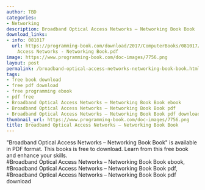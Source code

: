 ```yaml
---
author: TBD
categories:
- Networking
description: Broadband Optical Access Networks – Networking Book Book
download_links:
- info: 081017
  url: https://programming-book.com/download/2017/ComputerBooks/081017/Broadband Optical
    Access Networks - Networking Book.pdf
image: https://www.programming-book.com/doc-images/7756.png
layout: post
permalink: /broadband-optical-access-networks-networking-book-book.html
tags:
- free book download
- free pdf download
- free programming ebook
- pdf free
- Broadband Optical Access Networks – Networking Book Book ebook
- Broadband Optical Access Networks – Networking Book Book pdf
- Broadband Optical Access Networks – Networking Book Book pdf download
thumbnail_url: https://www.programming-book.com/doc-images/7756.png
title: Broadband Optical Access Networks – Networking Book Book
---
```


 
<div class="item-desc text-justify">
  "Broadband Optical Access Networks – Networking Book Book" is available in PDF format. This books is free to download. Learn from this free book and enhance your skills.
  <br>
  #Broadband Optical Access Networks – Networking Book Book ebook, #Broadband Optical Access Networks – Networking Book Book pdf, #Broadband Optical Access Networks – Networking Book Book pdf download
</div>